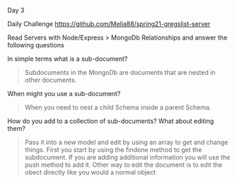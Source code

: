 Day 3

Daily Challenge https://github.com/Melia88/spring21-gregslist-server

Read Servers with Node/Express > MongoDb Relationships and answer the following questions

In simple terms what is a sub-document?
> Subdocuments in the MongoDb are documents that are nested in other documents.

When might you use a sub-document?
> When you need to nest a child Schema inside a parent Schema.

How do you add to a collection of sub-documents? What about editing them?
> Pass it into a new model and edit by using an array to get and change things. First you start by using the findone method to get the subdocument. If you are adding additional information you will use the push method to add it. Other way to edit the document is to edit the obect directly like you would a normal object
